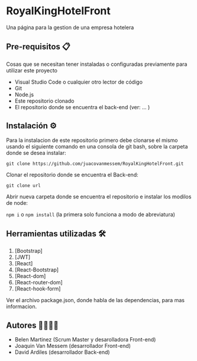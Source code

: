 # RoyalKingHotelFront
Una página para la gestion de una empresa hotelera

## Pre-requisitos 📋

Cosas que se necesitan tener instaladas o configuradas previamente para utilizar este proyecto

- Visual Studio Code o cualquier otro lector de código
- Git
- Node.js
- Este repositorio clonado
- El repositorio donde se encuentra el back-end (ver: ... )

## Instalación ⚙️

Para la instalacion de este repositorio primero debe clonarse el mismo usando el siguiente comando en una consola de git bash, sobre la carpeta donde se desea instalar:

`git clone https://github.com/juacovanmessem/RoyalKingHotelFront.git`

Clonar el repositorio donde se encuentra el Back-end:

`git clone url`

Abrir nueva carpeta donde se encuentra el repositorio e instalar los modilos de node:

`npm i` o `npm install` (la primera solo funciona a modo de abreviatura)

## Herramientas utilizadas 🛠️

1. [Bootstrap]
2. [JWT]
3. [React]
4. [React-Bootstrap]
5. [React-dom]
6. [React-router-dom]
7. [React-hook-form]

Ver el archivo package.json, donde habla de las dependencias, para mas informacion.

## Autores 👩‍💻👨‍💻

- Belen Martinez (Scrum Master y desarolladora Front-end)
- Joaquin Van Messem (desarrollador Front-end)
- David Ardiles (desarrollador Back-end)



